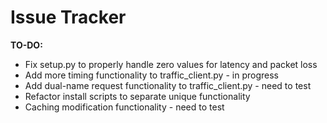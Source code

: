 # Issue Tracker

**TO-DO:**

* Fix setup.py to properly handle zero values for latency and packet loss
* Add more timing functionality to traffic_client.py - in progress
* Add dual-name request functionality to traffic_client.py - need to test
* Refactor install scripts to separate unique functionality
* Caching modification functionality - need to test
